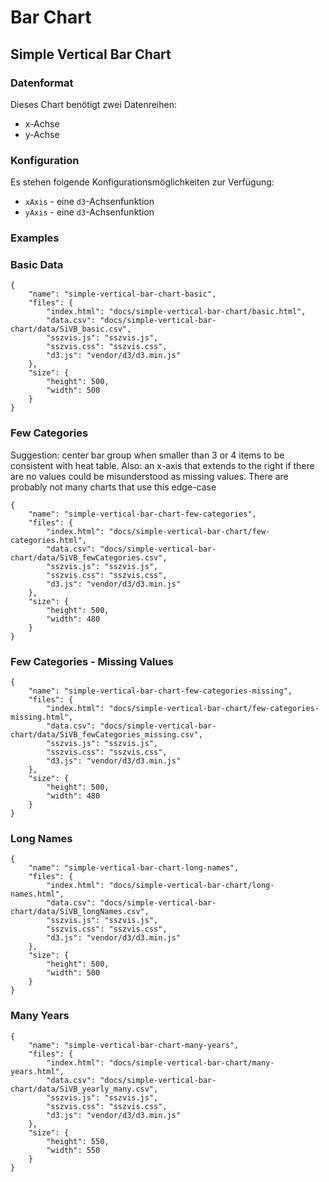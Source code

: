 # Bar Chart

## Simple Vertical Bar Chart

### Datenformat

Dieses Chart benötigt zwei Datenreihen:

* x-Achse
* y-Achse

### Konfiguration

Es stehen folgende Konfigurationsmöglichkeiten zur Verfügung:

* `xAxis` - eine `d3`-Achsenfunktion
* `yAxis` - eine `d3`-Achsenfunktion

### Examples

### Basic Data

```project
{
    "name": "simple-vertical-bar-chart-basic",
    "files": {
        "index.html": "docs/simple-vertical-bar-chart/basic.html",
        "data.csv": "docs/simple-vertical-bar-chart/data/SiVB_basic.csv",
        "sszvis.js": "sszvis.js",
        "sszvis.css": "sszvis.css",
        "d3.js": "vendor/d3/d3.min.js"
    },
    "size": {
        "height": 500,
        "width": 500
    }
}
```

### Few Categories

Suggestion: center bar group when smaller than 3 or 4 items to be consistent with heat table. Also: an x-axis that extends to the right if there are no values could be misunderstood as missing values. There are probably not many charts that use this edge-case

```project
{
    "name": "simple-vertical-bar-chart-few-categories",
    "files": {
        "index.html": "docs/simple-vertical-bar-chart/few-categories.html",
        "data.csv": "docs/simple-vertical-bar-chart/data/SiVB_fewCategories.csv",
        "sszvis.js": "sszvis.js",
        "sszvis.css": "sszvis.css",
        "d3.js": "vendor/d3/d3.min.js"
    },
    "size": {
        "height": 500,
        "width": 480
    }
}
```

### Few Categories - Missing Values

```project
{
    "name": "simple-vertical-bar-chart-few-categories-missing",
    "files": {
        "index.html": "docs/simple-vertical-bar-chart/few-categories-missing.html",
        "data.csv": "docs/simple-vertical-bar-chart/data/SiVB_fewCategories_missing.csv",
        "sszvis.js": "sszvis.js",
        "sszvis.css": "sszvis.css",
        "d3.js": "vendor/d3/d3.min.js"
    },
    "size": {
        "height": 500,
        "width": 480
    }
}
```

### Long Names

```project
{
    "name": "simple-vertical-bar-chart-long-names",
    "files": {
        "index.html": "docs/simple-vertical-bar-chart/long-names.html",
        "data.csv": "docs/simple-vertical-bar-chart/data/SiVB_longNames.csv",
        "sszvis.js": "sszvis.js",
        "sszvis.css": "sszvis.css",
        "d3.js": "vendor/d3/d3.min.js"
    },
    "size": {
        "height": 500,
        "width": 500
    }
}
```

### Many Years

```project
{
    "name": "simple-vertical-bar-chart-many-years",
    "files": {
        "index.html": "docs/simple-vertical-bar-chart/many-years.html",
        "data.csv": "docs/simple-vertical-bar-chart/data/SiVB_yearly_many.csv",
        "sszvis.js": "sszvis.js",
        "sszvis.css": "sszvis.css",
        "d3.js": "vendor/d3/d3.min.js"
    },
    "size": {
        "height": 550,
        "width": 550
    }
}
```
